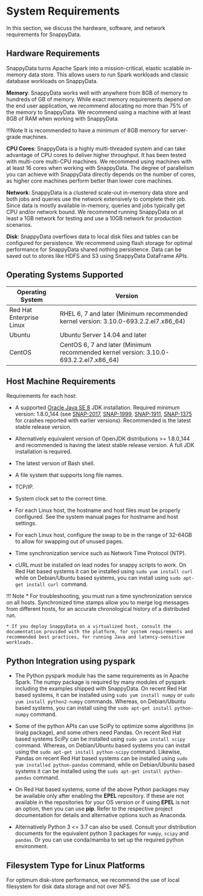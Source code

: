 # System Requirements

In this section, we discuss the hardware, software, and network requirements for SnappyData.

## Hardware  Requirements

SnappyData turns Apache Spark into a mission-critical, elastic scalable in-memory data store. This allows users to run Spark workloads and classic database workloads on SnappyData.

**Memory**: SnappyData works well with anywhere from 8GB of memory to hundreds of GB of memory. While exact memory requirements depend on the end user application, we recommend allocating no more than 75% of the memory to SnappyData. We recommend using a machine with at least 8GB of RAM when working with SnappyData.

!!!Note
	It is recommended to have a minimum of 8GB memory for server-grade machines.
    
**CPU Cores**: SnappyData is a highly multi-threaded system and can take advantage of CPU cores to deliver higher throughput. It has been tested with multi-core multi-CPU machines. We recommend using machines with at least 16 cores when working with SnappyData. The degree of parallelism you can achieve with SnappyData directly depends on the number of cores, as higher core machines perform better than lower core machines.

**Network**: SnappyData is a clustered scale-out in-memory data store and both jobs and queries use the network extensively to complete their job. Since data is mostly available in-memory, queries and jobs typically get CPU and/or network bound. We recommend running SnappyData on at least a 1GB network for testing and use a 10GB network for production scenarios.

**Disk**: SnappyData overflows data to local disk files and tables can be configured for persistence. We recommend using flash storage for optimal performance for SnappyData shared nothing persistence. Data can be saved out to stores like HDFS and S3 using SnappyData DataFrame APIs.


## Operating Systems Supported

| Operating System| Version |
|-----------------|---------|
|Red Hat Enterprise Linux|RHEL 6, 7 and later (Minimum recommended kernel version: 3.10.0-693.2.2.el7.x86\_64)|
|Ubuntu|Ubuntu Server 14.04 and later|
|CentOS|CentOS 6, 7 and later (Minimum recommended kernel version: 3.10.0-693.2.2.el7.x86\_64)|


## Host Machine Requirements

Requirements for each host:

* A supported [Oracle Java SE 8](http://www.oracle.com/technetwork/java/javase/downloads) JDK installation.
  Required minimum version: 1.8.0\_144 (see [SNAP-2017](https://jirasnappydataio.atlassian.net/browse/SNAP-2017),
  [SNAP-1999](https://jirasnappydataio.atlassian.net/browse/SNAP-1999),
  [SNAP-1911](https://jirasnappydataio.atlassian.net/browse/SNAP-1911),
  [SNAP-1375](https://jirasnappydataio.atlassian.net/browse/SNAP-1375) for crashes reported with earlier versions).
  Recommended is the latest stable release version.

* Alternatively equivalent version of OpenJDK distributions >= 1.8.0\_144 and recommended is having the
  latest stable release version. A full JDK installation is required.

* The latest version of Bash shell.

* A file system that supports long file names.

* TCP/IP.

* System clock set to the correct time.

* For each Linux host, the hostname and host files must be properly configured. See the system manual pages for hostname and host settings.

* For each Linux host, configure the swap to be in the range of 32-64GB to allow for swapping out of unused pages.

* Time synchronization service such as Network Time Protocol (NTP).

* cURL must be installed on lead nodes for snappy scripts to work. On Red Hat based systems it can be installed using `sudo yum install curl` while on Debian/Ubuntu based systems, you can install using `sudo apt-get install curl `command.

!!! Note
	* For troubleshooting, you must run a time synchronization service on all hosts. Synchronized time stamps allow you to merge log messages from different hosts, for an accurate chronological history of a distributed run.

	* If you deploy SnappyData on a virtualized host, consult the documentation provided with the platform, for system requirements and recommended best practices, for running Java and latency-sensitive workloads.


## Python Integration using pyspark

- The Python pyspark module has the same requirements as in Apache Spark. The numpy package is required by many modules of pyspark including the examples shipped with SnappyData. On recent Red Hat based systems, it can be installed using `sudo yum install numpy` or `sudo yum install python2-numpy` commands. Whereas, on Debian/Ubuntu based systems, you can install using the `sudo apt-get install python-numpy` command.

- Some of the python APIs can use SciPy to optimize some algorithms (in linalg package), and some others need Pandas. On recent Red Hat based systems SciPy can be installed using `sudo yum install scipy` command. Whereas,  on Debian/Ubuntu based systems you can install using the `sudo apt-get install python-scipy` command. Likewise, Pandas on recent Red Hat based systems can be installed using `sudo yum installed python-pandas` command, while on Debian/Ubuntu based systems it can be installed using the `sudo apt-get install python-pandas` command.

- On Red Hat based systems, some of the above Python packages may be available only after enabling the **EPEL** repository. If these are not available in the repositories for your OS version or if using **EPEL** is not an option, then you can use **pip**. Refer to the respective project documentation for details and alternative options such as Anaconda.

- Alternatively Python 3 <= 3.7 can also be used. Consult your distribution documents for the equivalent python 3
  packages for `numpy`, `scipy` and `pandas`. Or you can use conda/mamba to set up the required python environment.


## Filesystem Type for Linux Platforms

For optimum disk-store performance, we recommend the use of local filesystem for disk data storage and not over NFS.
